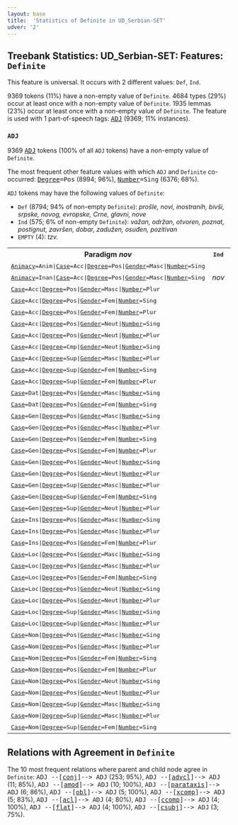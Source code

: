 ```yaml
---
layout: base
title:  'Statistics of Definite in UD_Serbian-SET'
udver: '2'
---
```


## Treebank Statistics: UD_Serbian-SET: Features: `Definite`

This feature is universal.
It occurs with 2 different values: `Def`, `Ind`.

9369 tokens (11%) have a non-empty value of `Definite`.
4684 types (29%) occur at least once with a non-empty value of `Definite`.
1935 lemmas (23%) occur at least once with a non-empty value of `Definite`.
The feature is used with 1 part-of-speech tags: <tt><a href="sr_set-pos-ADJ.html">ADJ</a></tt> (9369; 11% instances).

### `ADJ`

9369 <tt><a href="sr_set-pos-ADJ.html">ADJ</a></tt> tokens (100% of all `ADJ` tokens) have a non-empty value of `Definite`.

The most frequent other feature values with which `ADJ` and `Definite` co-occurred: <tt><a href="sr_set-feat-Degree.html">Degree</a></tt><tt>=Pos</tt> (8994; 96%), <tt><a href="sr_set-feat-Number.html">Number</a></tt><tt>=Sing</tt> (6376; 68%).

`ADJ` tokens may have the following values of `Definite`:

* `Def` (8794; 94% of non-empty `Definite`): <em>prošle, novi, inostranih, bivši, srpske, novog, evropske, Crne, glavni, nove</em>
* `Ind` (575; 6% of non-empty `Definite`): <em>važan, održan, otvoren, poznat, postignut, završen, dobar, zadužen, osuđen, pozitivan</em>
* `EMPTY` (4): <em>tzv.</em>

<table>
  <tr><th>Paradigm <i>nov</i></th><th><tt>Ind</tt></th><th><tt>Def</tt></th></tr>
  <tr><td><tt><tt><a href="sr_set-feat-Animacy.html">Animacy</a></tt><tt>=Anim</tt>|<tt><a href="sr_set-feat-Case.html">Case</a></tt><tt>=Acc</tt>|<tt><a href="sr_set-feat-Degree.html">Degree</a></tt><tt>=Pos</tt>|<tt><a href="sr_set-feat-Gender.html">Gender</a></tt><tt>=Masc</tt>|<tt><a href="sr_set-feat-Number.html">Number</a></tt><tt>=Sing</tt></tt></td><td></td><td><em>novog</em></td></tr>
  <tr><td><tt><tt><a href="sr_set-feat-Animacy.html">Animacy</a></tt><tt>=Inan</tt>|<tt><a href="sr_set-feat-Case.html">Case</a></tt><tt>=Acc</tt>|<tt><a href="sr_set-feat-Degree.html">Degree</a></tt><tt>=Pos</tt>|<tt><a href="sr_set-feat-Gender.html">Gender</a></tt><tt>=Masc</tt>|<tt><a href="sr_set-feat-Number.html">Number</a></tt><tt>=Sing</tt></tt></td><td><em>nov</em></td><td><em>novi</em></td></tr>
  <tr><td><tt><tt><a href="sr_set-feat-Case.html">Case</a></tt><tt>=Acc</tt>|<tt><a href="sr_set-feat-Degree.html">Degree</a></tt><tt>=Pos</tt>|<tt><a href="sr_set-feat-Gender.html">Gender</a></tt><tt>=Masc</tt>|<tt><a href="sr_set-feat-Number.html">Number</a></tt><tt>=Plur</tt></tt></td><td></td><td><em>nove</em></td></tr>
  <tr><td><tt><tt><a href="sr_set-feat-Case.html">Case</a></tt><tt>=Acc</tt>|<tt><a href="sr_set-feat-Degree.html">Degree</a></tt><tt>=Pos</tt>|<tt><a href="sr_set-feat-Gender.html">Gender</a></tt><tt>=Fem</tt>|<tt><a href="sr_set-feat-Number.html">Number</a></tt><tt>=Sing</tt></tt></td><td></td><td><em>novu</em></td></tr>
  <tr><td><tt><tt><a href="sr_set-feat-Case.html">Case</a></tt><tt>=Acc</tt>|<tt><a href="sr_set-feat-Degree.html">Degree</a></tt><tt>=Pos</tt>|<tt><a href="sr_set-feat-Gender.html">Gender</a></tt><tt>=Fem</tt>|<tt><a href="sr_set-feat-Number.html">Number</a></tt><tt>=Plur</tt></tt></td><td></td><td><em>nove</em></td></tr>
  <tr><td><tt><tt><a href="sr_set-feat-Case.html">Case</a></tt><tt>=Acc</tt>|<tt><a href="sr_set-feat-Degree.html">Degree</a></tt><tt>=Pos</tt>|<tt><a href="sr_set-feat-Gender.html">Gender</a></tt><tt>=Neut</tt>|<tt><a href="sr_set-feat-Number.html">Number</a></tt><tt>=Sing</tt></tt></td><td></td><td><em>novo</em></td></tr>
  <tr><td><tt><tt><a href="sr_set-feat-Case.html">Case</a></tt><tt>=Acc</tt>|<tt><a href="sr_set-feat-Degree.html">Degree</a></tt><tt>=Pos</tt>|<tt><a href="sr_set-feat-Gender.html">Gender</a></tt><tt>=Neut</tt>|<tt><a href="sr_set-feat-Number.html">Number</a></tt><tt>=Plur</tt></tt></td><td></td><td><em>nova</em></td></tr>
  <tr><td><tt><tt><a href="sr_set-feat-Case.html">Case</a></tt><tt>=Acc</tt>|<tt><a href="sr_set-feat-Degree.html">Degree</a></tt><tt>=Cmp</tt>|<tt><a href="sr_set-feat-Gender.html">Gender</a></tt><tt>=Neut</tt>|<tt><a href="sr_set-feat-Number.html">Number</a></tt><tt>=Sing</tt></tt></td><td></td><td><em>novije</em></td></tr>
  <tr><td><tt><tt><a href="sr_set-feat-Case.html">Case</a></tt><tt>=Acc</tt>|<tt><a href="sr_set-feat-Degree.html">Degree</a></tt><tt>=Sup</tt>|<tt><a href="sr_set-feat-Gender.html">Gender</a></tt><tt>=Masc</tt>|<tt><a href="sr_set-feat-Number.html">Number</a></tt><tt>=Plur</tt></tt></td><td></td><td><em>najnovije</em></td></tr>
  <tr><td><tt><tt><a href="sr_set-feat-Case.html">Case</a></tt><tt>=Acc</tt>|<tt><a href="sr_set-feat-Degree.html">Degree</a></tt><tt>=Sup</tt>|<tt><a href="sr_set-feat-Gender.html">Gender</a></tt><tt>=Fem</tt>|<tt><a href="sr_set-feat-Number.html">Number</a></tt><tt>=Sing</tt></tt></td><td></td><td><em>najnoviju</em></td></tr>
  <tr><td><tt><tt><a href="sr_set-feat-Case.html">Case</a></tt><tt>=Acc</tt>|<tt><a href="sr_set-feat-Degree.html">Degree</a></tt><tt>=Sup</tt>|<tt><a href="sr_set-feat-Gender.html">Gender</a></tt><tt>=Fem</tt>|<tt><a href="sr_set-feat-Number.html">Number</a></tt><tt>=Plur</tt></tt></td><td></td><td><em>najnovije</em></td></tr>
  <tr><td><tt><tt><a href="sr_set-feat-Case.html">Case</a></tt><tt>=Dat</tt>|<tt><a href="sr_set-feat-Degree.html">Degree</a></tt><tt>=Pos</tt>|<tt><a href="sr_set-feat-Gender.html">Gender</a></tt><tt>=Masc</tt>|<tt><a href="sr_set-feat-Number.html">Number</a></tt><tt>=Sing</tt></tt></td><td></td><td><em>novom</em></td></tr>
  <tr><td><tt><tt><a href="sr_set-feat-Case.html">Case</a></tt><tt>=Dat</tt>|<tt><a href="sr_set-feat-Degree.html">Degree</a></tt><tt>=Pos</tt>|<tt><a href="sr_set-feat-Gender.html">Gender</a></tt><tt>=Fem</tt>|<tt><a href="sr_set-feat-Number.html">Number</a></tt><tt>=Sing</tt></tt></td><td></td><td><em>Novoj</em></td></tr>
  <tr><td><tt><tt><a href="sr_set-feat-Case.html">Case</a></tt><tt>=Gen</tt>|<tt><a href="sr_set-feat-Degree.html">Degree</a></tt><tt>=Pos</tt>|<tt><a href="sr_set-feat-Gender.html">Gender</a></tt><tt>=Masc</tt>|<tt><a href="sr_set-feat-Number.html">Number</a></tt><tt>=Sing</tt></tt></td><td></td><td><em>novog</em></td></tr>
  <tr><td><tt><tt><a href="sr_set-feat-Case.html">Case</a></tt><tt>=Gen</tt>|<tt><a href="sr_set-feat-Degree.html">Degree</a></tt><tt>=Pos</tt>|<tt><a href="sr_set-feat-Gender.html">Gender</a></tt><tt>=Masc</tt>|<tt><a href="sr_set-feat-Number.html">Number</a></tt><tt>=Plur</tt></tt></td><td></td><td><em>novih</em></td></tr>
  <tr><td><tt><tt><a href="sr_set-feat-Case.html">Case</a></tt><tt>=Gen</tt>|<tt><a href="sr_set-feat-Degree.html">Degree</a></tt><tt>=Pos</tt>|<tt><a href="sr_set-feat-Gender.html">Gender</a></tt><tt>=Fem</tt>|<tt><a href="sr_set-feat-Number.html">Number</a></tt><tt>=Sing</tt></tt></td><td></td><td><em>nove</em></td></tr>
  <tr><td><tt><tt><a href="sr_set-feat-Case.html">Case</a></tt><tt>=Gen</tt>|<tt><a href="sr_set-feat-Degree.html">Degree</a></tt><tt>=Pos</tt>|<tt><a href="sr_set-feat-Gender.html">Gender</a></tt><tt>=Fem</tt>|<tt><a href="sr_set-feat-Number.html">Number</a></tt><tt>=Plur</tt></tt></td><td></td><td><em>novih</em></td></tr>
  <tr><td><tt><tt><a href="sr_set-feat-Case.html">Case</a></tt><tt>=Gen</tt>|<tt><a href="sr_set-feat-Degree.html">Degree</a></tt><tt>=Pos</tt>|<tt><a href="sr_set-feat-Gender.html">Gender</a></tt><tt>=Neut</tt>|<tt><a href="sr_set-feat-Number.html">Number</a></tt><tt>=Sing</tt></tt></td><td></td><td><em>novog</em></td></tr>
  <tr><td><tt><tt><a href="sr_set-feat-Case.html">Case</a></tt><tt>=Gen</tt>|<tt><a href="sr_set-feat-Degree.html">Degree</a></tt><tt>=Pos</tt>|<tt><a href="sr_set-feat-Gender.html">Gender</a></tt><tt>=Neut</tt>|<tt><a href="sr_set-feat-Number.html">Number</a></tt><tt>=Plur</tt></tt></td><td></td><td><em>novih</em></td></tr>
  <tr><td><tt><tt><a href="sr_set-feat-Case.html">Case</a></tt><tt>=Gen</tt>|<tt><a href="sr_set-feat-Degree.html">Degree</a></tt><tt>=Sup</tt>|<tt><a href="sr_set-feat-Gender.html">Gender</a></tt><tt>=Masc</tt>|<tt><a href="sr_set-feat-Number.html">Number</a></tt><tt>=Plur</tt></tt></td><td></td><td><em>najnovijih</em></td></tr>
  <tr><td><tt><tt><a href="sr_set-feat-Case.html">Case</a></tt><tt>=Gen</tt>|<tt><a href="sr_set-feat-Degree.html">Degree</a></tt><tt>=Sup</tt>|<tt><a href="sr_set-feat-Gender.html">Gender</a></tt><tt>=Fem</tt>|<tt><a href="sr_set-feat-Number.html">Number</a></tt><tt>=Sing</tt></tt></td><td></td><td><em>najnovije</em></td></tr>
  <tr><td><tt><tt><a href="sr_set-feat-Case.html">Case</a></tt><tt>=Gen</tt>|<tt><a href="sr_set-feat-Degree.html">Degree</a></tt><tt>=Sup</tt>|<tt><a href="sr_set-feat-Gender.html">Gender</a></tt><tt>=Neut</tt>|<tt><a href="sr_set-feat-Number.html">Number</a></tt><tt>=Plur</tt></tt></td><td></td><td><em>najnovijih</em></td></tr>
  <tr><td><tt><tt><a href="sr_set-feat-Case.html">Case</a></tt><tt>=Ins</tt>|<tt><a href="sr_set-feat-Degree.html">Degree</a></tt><tt>=Pos</tt>|<tt><a href="sr_set-feat-Gender.html">Gender</a></tt><tt>=Masc</tt>|<tt><a href="sr_set-feat-Number.html">Number</a></tt><tt>=Sing</tt></tt></td><td></td><td><em>novim</em></td></tr>
  <tr><td><tt><tt><a href="sr_set-feat-Case.html">Case</a></tt><tt>=Ins</tt>|<tt><a href="sr_set-feat-Degree.html">Degree</a></tt><tt>=Pos</tt>|<tt><a href="sr_set-feat-Gender.html">Gender</a></tt><tt>=Masc</tt>|<tt><a href="sr_set-feat-Number.html">Number</a></tt><tt>=Plur</tt></tt></td><td></td><td><em>novim</em></td></tr>
  <tr><td><tt><tt><a href="sr_set-feat-Case.html">Case</a></tt><tt>=Ins</tt>|<tt><a href="sr_set-feat-Degree.html">Degree</a></tt><tt>=Pos</tt>|<tt><a href="sr_set-feat-Gender.html">Gender</a></tt><tt>=Fem</tt>|<tt><a href="sr_set-feat-Number.html">Number</a></tt><tt>=Plur</tt></tt></td><td></td><td><em>Novim</em></td></tr>
  <tr><td><tt><tt><a href="sr_set-feat-Case.html">Case</a></tt><tt>=Loc</tt>|<tt><a href="sr_set-feat-Degree.html">Degree</a></tt><tt>=Pos</tt>|<tt><a href="sr_set-feat-Gender.html">Gender</a></tt><tt>=Masc</tt>|<tt><a href="sr_set-feat-Number.html">Number</a></tt><tt>=Sing</tt></tt></td><td></td><td><em>novom</em></td></tr>
  <tr><td><tt><tt><a href="sr_set-feat-Case.html">Case</a></tt><tt>=Loc</tt>|<tt><a href="sr_set-feat-Degree.html">Degree</a></tt><tt>=Pos</tt>|<tt><a href="sr_set-feat-Gender.html">Gender</a></tt><tt>=Masc</tt>|<tt><a href="sr_set-feat-Number.html">Number</a></tt><tt>=Plur</tt></tt></td><td></td><td><em>novim</em></td></tr>
  <tr><td><tt><tt><a href="sr_set-feat-Case.html">Case</a></tt><tt>=Loc</tt>|<tt><a href="sr_set-feat-Degree.html">Degree</a></tt><tt>=Pos</tt>|<tt><a href="sr_set-feat-Gender.html">Gender</a></tt><tt>=Fem</tt>|<tt><a href="sr_set-feat-Number.html">Number</a></tt><tt>=Sing</tt></tt></td><td></td><td><em>novoj</em></td></tr>
  <tr><td><tt><tt><a href="sr_set-feat-Case.html">Case</a></tt><tt>=Loc</tt>|<tt><a href="sr_set-feat-Degree.html">Degree</a></tt><tt>=Pos</tt>|<tt><a href="sr_set-feat-Gender.html">Gender</a></tt><tt>=Neut</tt>|<tt><a href="sr_set-feat-Number.html">Number</a></tt><tt>=Sing</tt></tt></td><td></td><td><em>Novom</em></td></tr>
  <tr><td><tt><tt><a href="sr_set-feat-Case.html">Case</a></tt><tt>=Loc</tt>|<tt><a href="sr_set-feat-Degree.html">Degree</a></tt><tt>=Pos</tt>|<tt><a href="sr_set-feat-Gender.html">Gender</a></tt><tt>=Neut</tt>|<tt><a href="sr_set-feat-Number.html">Number</a></tt><tt>=Plur</tt></tt></td><td></td><td><em>novim</em></td></tr>
  <tr><td><tt><tt><a href="sr_set-feat-Case.html">Case</a></tt><tt>=Loc</tt>|<tt><a href="sr_set-feat-Degree.html">Degree</a></tt><tt>=Sup</tt>|<tt><a href="sr_set-feat-Gender.html">Gender</a></tt><tt>=Masc</tt>|<tt><a href="sr_set-feat-Number.html">Number</a></tt><tt>=Sing</tt></tt></td><td></td><td><em>najnovijem</em></td></tr>
  <tr><td><tt><tt><a href="sr_set-feat-Case.html">Case</a></tt><tt>=Loc</tt>|<tt><a href="sr_set-feat-Degree.html">Degree</a></tt><tt>=Sup</tt>|<tt><a href="sr_set-feat-Gender.html">Gender</a></tt><tt>=Masc</tt>|<tt><a href="sr_set-feat-Number.html">Number</a></tt><tt>=Plur</tt></tt></td><td></td><td><em>najnovijim</em></td></tr>
  <tr><td><tt><tt><a href="sr_set-feat-Case.html">Case</a></tt><tt>=Nom</tt>|<tt><a href="sr_set-feat-Degree.html">Degree</a></tt><tt>=Pos</tt>|<tt><a href="sr_set-feat-Gender.html">Gender</a></tt><tt>=Masc</tt>|<tt><a href="sr_set-feat-Number.html">Number</a></tt><tt>=Sing</tt></tt></td><td></td><td><em>novi</em></td></tr>
  <tr><td><tt><tt><a href="sr_set-feat-Case.html">Case</a></tt><tt>=Nom</tt>|<tt><a href="sr_set-feat-Degree.html">Degree</a></tt><tt>=Pos</tt>|<tt><a href="sr_set-feat-Gender.html">Gender</a></tt><tt>=Masc</tt>|<tt><a href="sr_set-feat-Number.html">Number</a></tt><tt>=Plur</tt></tt></td><td></td><td><em>novi</em></td></tr>
  <tr><td><tt><tt><a href="sr_set-feat-Case.html">Case</a></tt><tt>=Nom</tt>|<tt><a href="sr_set-feat-Degree.html">Degree</a></tt><tt>=Pos</tt>|<tt><a href="sr_set-feat-Gender.html">Gender</a></tt><tt>=Fem</tt>|<tt><a href="sr_set-feat-Number.html">Number</a></tt><tt>=Sing</tt></tt></td><td></td><td><em>nova</em></td></tr>
  <tr><td><tt><tt><a href="sr_set-feat-Case.html">Case</a></tt><tt>=Nom</tt>|<tt><a href="sr_set-feat-Degree.html">Degree</a></tt><tt>=Pos</tt>|<tt><a href="sr_set-feat-Gender.html">Gender</a></tt><tt>=Fem</tt>|<tt><a href="sr_set-feat-Number.html">Number</a></tt><tt>=Plur</tt></tt></td><td></td><td><em>nove</em></td></tr>
  <tr><td><tt><tt><a href="sr_set-feat-Case.html">Case</a></tt><tt>=Nom</tt>|<tt><a href="sr_set-feat-Degree.html">Degree</a></tt><tt>=Pos</tt>|<tt><a href="sr_set-feat-Gender.html">Gender</a></tt><tt>=Neut</tt>|<tt><a href="sr_set-feat-Number.html">Number</a></tt><tt>=Sing</tt></tt></td><td></td><td><em>novo</em></td></tr>
  <tr><td><tt><tt><a href="sr_set-feat-Case.html">Case</a></tt><tt>=Nom</tt>|<tt><a href="sr_set-feat-Degree.html">Degree</a></tt><tt>=Pos</tt>|<tt><a href="sr_set-feat-Gender.html">Gender</a></tt><tt>=Neut</tt>|<tt><a href="sr_set-feat-Number.html">Number</a></tt><tt>=Plur</tt></tt></td><td></td><td><em>nova</em></td></tr>
  <tr><td><tt><tt><a href="sr_set-feat-Case.html">Case</a></tt><tt>=Nom</tt>|<tt><a href="sr_set-feat-Degree.html">Degree</a></tt><tt>=Sup</tt>|<tt><a href="sr_set-feat-Gender.html">Gender</a></tt><tt>=Masc</tt>|<tt><a href="sr_set-feat-Number.html">Number</a></tt><tt>=Sing</tt></tt></td><td></td><td><em>najnoviji</em></td></tr>
  <tr><td><tt><tt><a href="sr_set-feat-Case.html">Case</a></tt><tt>=Nom</tt>|<tt><a href="sr_set-feat-Degree.html">Degree</a></tt><tt>=Sup</tt>|<tt><a href="sr_set-feat-Gender.html">Gender</a></tt><tt>=Masc</tt>|<tt><a href="sr_set-feat-Number.html">Number</a></tt><tt>=Plur</tt></tt></td><td></td><td><em>najnoviji</em></td></tr>
  <tr><td><tt><tt><a href="sr_set-feat-Case.html">Case</a></tt><tt>=Nom</tt>|<tt><a href="sr_set-feat-Degree.html">Degree</a></tt><tt>=Sup</tt>|<tt><a href="sr_set-feat-Gender.html">Gender</a></tt><tt>=Fem</tt>|<tt><a href="sr_set-feat-Number.html">Number</a></tt><tt>=Sing</tt></tt></td><td></td><td><em>najnovija</em></td></tr>
</table>

## Relations with Agreement in `Definite`

The 10 most frequent relations where parent and child node agree in `Definite`:
<tt>ADJ --[<tt><a href="sr_set-dep-conj.html">conj</a></tt>]--> ADJ</tt> (253; 95%),
<tt>ADJ --[<tt><a href="sr_set-dep-advcl.html">advcl</a></tt>]--> ADJ</tt> (11; 85%),
<tt>ADJ --[<tt><a href="sr_set-dep-amod.html">amod</a></tt>]--> ADJ</tt> (10; 100%),
<tt>ADJ --[<tt><a href="sr_set-dep-parataxis.html">parataxis</a></tt>]--> ADJ</tt> (6; 86%),
<tt>ADJ --[<tt><a href="sr_set-dep-obl.html">obl</a></tt>]--> ADJ</tt> (5; 100%),
<tt>ADJ --[<tt><a href="sr_set-dep-xcomp.html">xcomp</a></tt>]--> ADJ</tt> (5; 83%),
<tt>ADJ --[<tt><a href="sr_set-dep-acl.html">acl</a></tt>]--> ADJ</tt> (4; 80%),
<tt>ADJ --[<tt><a href="sr_set-dep-ccomp.html">ccomp</a></tt>]--> ADJ</tt> (4; 100%),
<tt>ADJ --[<tt><a href="sr_set-dep-flat.html">flat</a></tt>]--> ADJ</tt> (4; 100%),
<tt>ADJ --[<tt><a href="sr_set-dep-csubj.html">csubj</a></tt>]--> ADJ</tt> (3; 75%).

